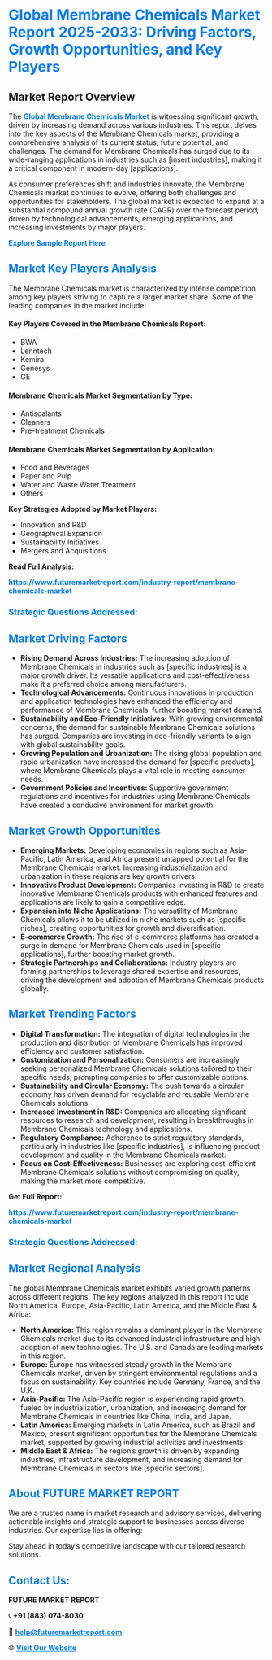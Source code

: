 <h1 style="color: #007BFF;">Global Membrane Chemicals Market Report 2025-2033: Driving Factors, Growth Opportunities, and Key Players</h1>

<section id="overview">
<h2>Market Report Overview</h2>
<p>The <a href="https://www.futuremarketreport.com/industry-report/membrane-chemicals-market" style="color: #007BFF; text-decoration: none;"><strong>Global Membrane Chemicals Market</strong></a> is witnessing significant growth, driven by increasing demand across various industries. This report delves into the key aspects of the Membrane Chemicals market, providing a comprehensive analysis of its current status, future potential, and challenges. The demand for Membrane Chemicals has surged due to its wide-ranging applications in industries such as [insert industries], making it a critical component in modern-day [applications].</p>
<p>As consumer preferences shift and industries innovate, the Membrane Chemicals market continues to evolve, offering both challenges and opportunities for stakeholders. The global market is expected to expand at a substantial compound annual growth rate (CAGR) over the forecast period, driven by technological advancements, emerging applications, and increasing investments by major players.</p>
</section>

<section id="overview">
<p><a href="https://www.futuremarketreport.com/request-sample/reportId=54465" style="color: #007BFF; text-decoration: none;"><strong>Explore Sample Report Here</strong></a></p>
</section>

<section id="key-players">
<h2 style="color: #007BFF;">Market Key Players Analysis</h2>
<p>The Membrane Chemicals market is characterized by intense competition among key players striving to capture a larger market share. Some of the leading companies in the market include:</p>
<h4>Key Players Covered in the Membrane Chemicals Report:</h4>
<ul><li>BWA</li><li>Lenntech</li><li>Kemira</li><li>Genesys</li><li>GE</li></ul>
<h4>Membrane Chemicals Market Segmentation by Type:</h4>
<ul><li>Antiscalants</li><li>Cleaners</li><li>Pre-treatment Chemicals</li></ul>

<h4>Membrane Chemicals Market Segmentation by Application:</h4>
<ul><li>Food and Beverages</li><li>Paper and Pulp</li><li>Water and Waste Water Treatment</li><li>Others</li></ul>
<p><strong>Key Strategies Adopted by Market Players:</strong></p>
<ul>
<li>Innovation and R&D</li>
<li>Geographical Expansion</li>
<li>Sustainability Initiatives</li>
<li>Mergers and Acquisitions</li>
</ul>
</section>

<section>
<p><strong>Read Full Analysis: </strong></p><a href="https://www.futuremarketreport.com/industry-report/membrane-chemicals-market" style="color: #007BFF; text-decoration: none;"><strong>https://www.futuremarketreport.com/industry-report/membrane-chemicals-market</strong></a>
<h3 style="color: #007BFF;">Strategic Questions Addressed:</h3>
</section>

<section id="driving-factors">
<h2 style="color: #007BFF;">Market Driving Factors</h2>
<ul>
<li><strong>Rising Demand Across Industries:</strong> The increasing adoption of Membrane Chemicals in industries such as [specific industries] is a major growth driver. Its versatile applications and cost-effectiveness make it a preferred choice among manufacturers.</li>
<li><strong>Technological Advancements:</strong> Continuous innovations in production and application technologies have enhanced the efficiency and performance of Membrane Chemicals, further boosting market demand.</li>
<li><strong>Sustainability and Eco-Friendly Initiatives:</strong> With growing environmental concerns, the demand for sustainable Membrane Chemicals solutions has surged. Companies are investing in eco-friendly variants to align with global sustainability goals.</li>
<li><strong>Growing Population and Urbanization:</strong> The rising global population and rapid urbanization have increased the demand for [specific products], where Membrane Chemicals plays a vital role in meeting consumer needs.</li>
<li><strong>Government Policies and Incentives:</strong> Supportive government regulations and incentives for industries using Membrane Chemicals have created a conducive environment for market growth.</li>
</ul>
</section>

<section id="growth-opportunities">
<h2 style="color: #007BFF;">Market Growth Opportunities</h2>
<ul>
<li><strong>Emerging Markets:</strong> Developing economies in regions such as Asia-Pacific, Latin America, and Africa present untapped potential for the Membrane Chemicals market. Increasing industrialization and urbanization in these regions are key growth drivers.</li>
<li><strong>Innovative Product Development:</strong> Companies investing in R&D to create innovative Membrane Chemicals products with enhanced features and applications are likely to gain a competitive edge.</li>
<li><strong>Expansion into Niche Applications:</strong> The versatility of Membrane Chemicals allows it to be utilized in niche markets such as [specific niches], creating opportunities for growth and diversification.</li>
<li><strong>E-commerce Growth:</strong> The rise of e-commerce platforms has created a surge in demand for Membrane Chemicals used in [specific applications], further boosting market growth.</li>
<li><strong>Strategic Partnerships and Collaborations:</strong> Industry players are forming partnerships to leverage shared expertise and resources, driving the development and adoption of Membrane Chemicals products globally.</li>
</ul>
</section>

<section id="trending-factors">
<h2 style="color: #007BFF;">Market Trending Factors</h2>
<ul>
<li><strong>Digital Transformation:</strong> The integration of digital technologies in the production and distribution of Membrane Chemicals has improved efficiency and customer satisfaction.</li>
<li><strong>Customization and Personalization:</strong> Consumers are increasingly seeking personalized Membrane Chemicals solutions tailored to their specific needs, prompting companies to offer customizable options.</li>
<li><strong>Sustainability and Circular Economy:</strong> The push towards a circular economy has driven demand for recyclable and reusable Membrane Chemicals solutions.</li>
<li><strong>Increased Investment in R&D:</strong> Companies are allocating significant resources to research and development, resulting in breakthroughs in Membrane Chemicals technology and applications.</li>
<li><strong>Regulatory Compliance:</strong> Adherence to strict regulatory standards, particularly in industries like [specific industries], is influencing product development and quality in the Membrane Chemicals market.</li>
<li><strong>Focus on Cost-Effectiveness:</strong> Businesses are exploring cost-efficient Membrane Chemicals solutions without compromising on quality, making the market more competitive.</li>
</ul>
</section>

<section>
<p><strong>Get Full Report: </strong></p><a href="https://www.futuremarketreport.com/industry-report/membrane-chemicals-market" style="color: #007BFF; text-decoration: none;"><strong>https://www.futuremarketreport.com/industry-report/membrane-chemicals-market</strong></a>
<h3 style="color: #007BFF;">Strategic Questions Addressed:</h3>
</section>


<section id="regional-analysis">
<h2 style="color: #007BFF;">Market Regional Analysis</h2>
<p>The global Membrane Chemicals market exhibits varied growth patterns across different regions. The key regions analyzed in this report include North America, Europe, Asia-Pacific, Latin America, and the Middle East & Africa:</p>
<ul>
<li><strong>North America:</strong> This region remains a dominant player in the Membrane Chemicals market due to its advanced industrial infrastructure and high adoption of new technologies. The U.S. and Canada are leading markets in this region.</li>
<li><strong>Europe:</strong> Europe has witnessed steady growth in the Membrane Chemicals market, driven by stringent environmental regulations and a focus on sustainability. Key countries include Germany, France, and the U.K.</li>
<li><strong>Asia-Pacific:</strong> The Asia-Pacific region is experiencing rapid growth, fueled by industrialization, urbanization, and increasing demand for Membrane Chemicals in countries like China, India, and Japan.</li>
<li><strong>Latin America:</strong> Emerging markets in Latin America, such as Brazil and Mexico, present significant opportunities for the Membrane Chemicals market, supported by growing industrial activities and investments.</li>
<li><strong>Middle East & Africa:</strong> The region’s growth is driven by expanding industries, infrastructure development, and increasing demand for Membrane Chemicals in sectors like [specific sectors].</li>
</ul>
</section>

<footer>
<h2 style="color: #007BFF;">About FUTURE MARKET REPORT</h2>
<p>We are a trusted name in market research and advisory services, delivering actionable insights and strategic support to businesses across diverse industries. Our expertise lies in offering:</p>

<p>Stay ahead in today’s competitive landscape with our tailored research solutions.</p>

<h2 style="color: #007BFF;">Contact Us:</h2>
<p><strong>FUTURE MARKET REPORT</strong></p>
<p>📞 <strong>+91 (883) 074-8030</strong></p>
<p>📧 <strong><a href="mailto:help@futuremarketreport.com" style="color: #007BFF;">help@futuremarketreport.com</a></strong></p>
<p>🌐 <strong><a href="https://www.futuremarketreport.com/" style="color: #007BFF;">Visit Our Website</a></strong></p>
</footer>